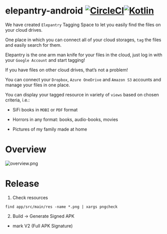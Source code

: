 # elepantry-android [![CircleCI](https://circleci.com/gh/herolynx/elepantry-android.svg?style=svg)](https://circleci.com/gh/herolynx/elepantry-android)[![Kotlin](https://img.shields.io/badge/kotlin-1.1.1-blue.svg)](http://kotlinlang.org)

We have created `Elepantry` Tagging Space to let you easily find the files on your cloud drives.

One place in which you can connect all of your cloud storages, `tag` the files and easily search for them.

Elepantry is the one arm man knife for your files in the cloud, just log in with your `Google Account` and start tagging!

If you have files on other cloud drives, that’s not a problem!

You can connect your `Dropbox`, `Azure OneDrive` and `Amazon S3` accounts and manage your files in one place.

You can display your tagged resource in variety of `views` based on chosen criteria, i.e.:

* SiFi books in `MOBI` or `PDF` format

* Horrors in any format: books, audio-books, movies

* Pictures of my family made at home

# Overview

![overview.png](https://github.com/herolynx/elepantry-android/blob/master/docs/elepantry-overview.png)

# Release

1) Check resources

```
find app/src/main/res -name *.png | xargs pngcheck
```

2) Build -> Generate Signed APK

* mark V2 (Full APK Signature)